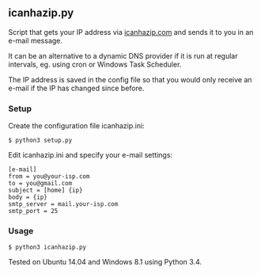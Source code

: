 icanhazip.py
------------

Script that gets your IP address via [icanhazip.com][1] and sends it to you 
in an e-mail message.

It can be an alternative to a dynamic DNS provider if it is run at regular 
intervals, eg. using cron or Windows Task Scheduler.

The IP address is saved in the config file so that you would only receive an 
e-mail if the IP has changed since before.

[1]: http://icanhazip.com/


### Setup

Create the configuration file icanhazip.ini:

    $ python3 setup.py

Edit icanhazip.ini and specify your e-mail settings:

    [e-mail]
    from = you@your-isp.com
    to = you@gmail.com
    subject = [home] {ip}
    body = {ip}
    smtp_server = mail.your-isp.com
    smtp_port = 25
    

### Usage

    $ python3 icanhazip.py

Tested on Ubuntu 14.04 and Windows 8.1 using Python 3.4.

